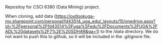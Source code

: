 Repositoy for CSCI 6380 (Data Mining) project.

When cloning, add data (https://outlookuga-my.sharepoint.com/personal/fd43514_uga_edu/_layouts/15/onedrive.aspx?id=%2Fpersonal%2Ffd43514%5Fuga%5Fedu%2FDocuments%2FUGA%2FADL%20datasets%2F7%2E%20SDHAR&ga=1) to the /data directory. We do not want to push this to github, so it will be included in the .gitignore file.
